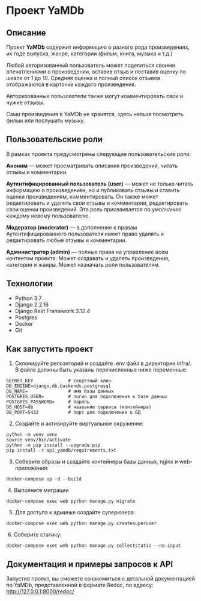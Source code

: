 # Проект YaMDb 

## Описание
Проект **YaMDb** содержит информацию о разного рода произведениях, их годе выпуска, жанре, категории (фильм, книга, музыка и т.д.)

Любой авторизованный пользователь может поделиться своими впечатлениями о произведении, оставив отзыв и поставив оценку по шкале от 1 до 10. Средняя оценка и полный список отзывов отображаются в карточке каждого произведения.

Авторизованные пользователи также могут комментировать свои и чужие отзывы.

Сами произведения в YaMDb не хранятся, здесь нельзя посмотреть фильм или послушать музыку. 

## Пользовательские роли
В рамках проекта предусмотрены следующие пользовательские роли:

**Аноним** — может просматривать описания произведений, читать отзывы и комментарии.

**Аутентифицированный пользователь (user)** — может не только читать информацию о произведениях, но и публиковать отзывы и ставить оценки произведениям, комментировать. Он также может редактировать и удалять свои отзывы и комментарии, редактировать свои оценки произведений. Эта роль присваивается по умолчанию каждому новому пользователю.

**Модератор (moderator)** — в дополнение к правам Аутентифицированного пользователя имеет право удалять и редактировать любые отзывы и комментарии.

**Администратор (admin)** — полные права на управление всем контентом проекта. Может создавать и удалять произведения, категории и жанры. Может назначать роли пользователям.


## Технологии
* Python 3.7
* Django 2.2.16
* Django Rest Framework 3.12.4
* Postgres
* Docker
* Git


## Как запустить проект

1. Склонируйте репозиторий и создайте .env файл в директории infra/.
В файле должны быть указаны перечисленные ниже переменные:
```
SECRET_KEY             # секретный ключ
DB_ENGINE=django.db.backends.postgresql
DB_NAME=               # имя базы данных
POSTGRES_USER=         # логин для подключения к базе данных
POSTGRES_PASSWORD=     # пароль
DB_HOST=db             # название сервиса (контейнера)
DB_PORT=5432           # порт для подключения к БД
```

2. Создайте и активируйте виртуальное окружение:
```
python -m venv venv
source venv/bin/activate
python -m pip install --upgrade pip
pip install -r api_yamdb/requirements.txt
```

3. Соберите образы и создайте контейнеры базы данных, nginx и web-приложения:
```
docker-compose up -d --build
```
​
4. Выполните миграции
```
docker-compose exec web python manage.py migrate
```

5. Для доступа к админке создайте суперюзера:
```
docker-compose exec web python manage.py createsuperuser 
```
​​
6. Соберите статику:
```
docker-compose exec web python manage.py collectstatic --no-input 
```


## Документация и примеры запросов к API
Запустив проект, вы сможете ознакомиться с детальной документацией по YaMDb, представленной в формате Redoc, по адресу:
<http://127.0.0.1:8000/redoc/>
